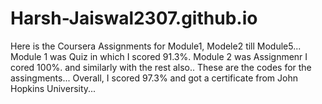 # Harsh-Jaiswal2307.github.io
Here is the Coursera Assignments for Module1, Modele2 till Module5...
Module 1 was Quiz in which I scored 91.3%.
Module 2 was Assignmenr I cored 100%.
and similarly with the rest also..
These are the codes for the assingments...
Overall, I scored 97.3% and got a certificate from John Hopkins University...
